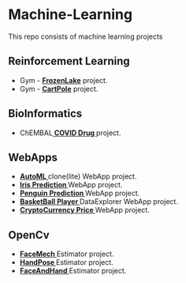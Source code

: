 # Machine-Learning

This repo consists of machine learning projects 

## Reinforcement Learning
  <ul>
      <li>Gym - <a href='https://github.com/Anonymous7code/Machine-Learning/blob/master/Reinforcement%20Learning/frozenlake.py'><b>FrozenLake</b></a> project.</li>
      <li>Gym - <a href='https://github.com/Anonymous7code/Machine-Learning/blob/master/Reinforcement%20Learning/cartpole.py'><b>CartPole</b></a> project.</li>
  </ul>

## BioInformatics
<ul>
      <li>ChEMBAL<a href='https://github.com/Anonymous7code/Machine-Learning/tree/master/BioInformatics/ChEMBAL%20Covid%20Drug'><b> COVID Drug </b></a> project.</li>
</ul>

## WebApps
<ul>
      <li><a href='https://github.com/Anonymous7code/Machine-Learning/tree/master/WebApps/AutoML'><b>AutoML </b></a> clone(lite) WebApp project.</li>
      <li><a href='https://github.com/Anonymous7code/Machine-Learning/tree/master/WebApps/Iris'><b>Iris Prediction </b></a> WebApp project.</li>
      <li><a href='https://github.com/Anonymous7code/Machine-Learning/tree/master/WebApps/Penguin'><b>Penguin Prediction </b></a> WebApp project.</li>
      <li><a href='https://github.com/Anonymous7code/Machine-Learning/tree/master/WebApps/BasketBall%20DataExplorer'><b>BasketBall Player </b></a> DataExplorer WebApp project.</li>
      <li><a href='https://github.com/Anonymous7code/Machine-Learning/tree/master/WebApps/Cryptocurrency'><b>CryptoCurrency Price </b></a>  WebApp project.</li>
</ul>

## OpenCv
<ul>
      <li><a href='https://github.com/Anonymous7code/Machine-Learning/blob/master/OpenCV/FaceMesh.py'><b>FaceMech </b></a> Estimator project.</li>
      <li><a href='https://github.com/Anonymous7code/Machine-Learning/blob/master/OpenCV/HandPose.py'><b>HandPose </b></a> Estimator project.</li>
      <li><a href='https://github.com/Anonymous7code/Machine-Learning/blob/master/OpenCV/FaceAndHandEstimator.py'><b>FaceAndHand </b></a>Estimator project.</li>
      
</ul>